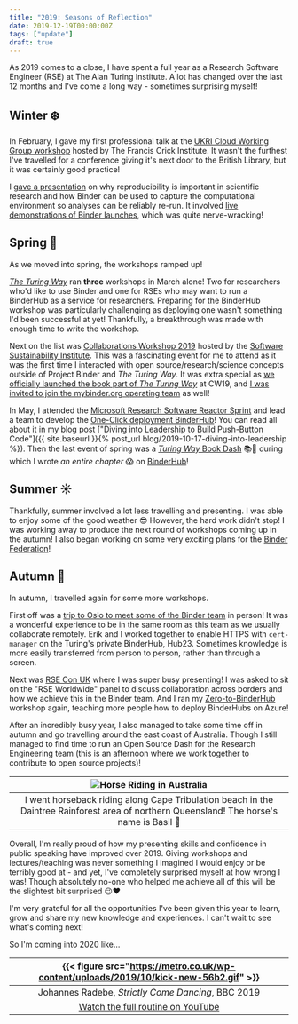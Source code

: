 ```yaml
---
title: "2019: Seasons of Reflection"
date: 2019-12-19T00:00:00Z
tags: ["update"]
draft: true
---
```


As 2019 comes to a close, I have spent a full year as a Research Software Engineer (RSE) at The Alan Turing Institute.
A lot has changed over the last 12 months and I've come a long way - sometimes surprising myself!

## Winter :snowflake:

In February, I gave my first professional talk at the [UKRI Cloud Working Group workshop](https://cloud.ac.uk/workshops/feb2019/) hosted by The Francis Crick Institute.
It wasn't the furthest I've travelled for a conference giving it's next door to the British Library, but it was certainly good practice!

I [gave a presentation](https://github.com/alan-turing-institute/the-turing-way/blob/master/conferences/presentations/UKRI_cloud_2019-02-12/UKRI_cloud_demo_2019-02-12.md) on why reproducibility is important in scientific research and how Binder can be used to capture the computational environment so analyses can be reliably re-run.
It involved [live demonstrations of Binder launches](https://github.com/binder-examples/matplotlib-versions), which was quite nerve-wracking!

## Spring :tulip:

As we moved into spring, the workshops ramped up!

[_The Turing Way_](https://github.com/alan-turing-institute/the-turing-way) ran **three** workshops in March alone!
Two for researchers who'd like to use Binder and one for RSEs who may want to run a BinderHub as a service for researchers.
Preparing for the BinderHub workshop was particularly challenging as deploying one wasn't something I'd been successful at yet!
Thankfully, a breakthrough was made with enough time to write the workshop.

Next on the list was [Collaborations Workshop 2019](https://software.ac.uk/cw19) hosted by the [Software Sustainability Institute](https://software.ac.uk/).
This was a fascinating event for me to attend as it was the first time I interacted with open source/research/science concepts outside of Project Binder and _The Turing Way_.
It was extra special as [we officially launched the book part of _The Turing Way_](https://twitter.com/PHerterich/status/1113090148143714304) at CW19, and [I was invited to join the mybinder.org operating team](https://twitter.com/mybinderteam/status/1141448994821955584) as well!

In May, I attended the [Microsoft Research Software Reactor Sprint](https://research-software-reactor.github.io/blog/rsr0) and lead a team to develop the [One-Click deployment BinderHub](https://github.com/alan-turing-institute/binderhub-deploy)!
You can read all about it in my blog post ["Diving into Leadership to Build Push-Button Code"]({{ site.baseurl }}{% post_url blog/2019-10-17-diving-into-leadership %}).
Then the last event of spring was a [_Turing Way_ Book Dash](https://github.com/alan-turing-institute/the-turing-way/tree/master/workshops/book-dash) :books::dash: during which I wrote _an entire chapter_ :scream: on [BinderHub](https://the-turing-way.netlify.com/binderhub/binderhub.html)!

## Summer :sunny:

Thankfully, summer involved a lot less travelling and presenting.
I was able to enjoy some of the good weather :sunglasses:
However, the hard work didn't stop!
I was working away to produce the next round of workshops coming up in the autumn!
I also began working on some very exciting plans for the [Binder Federation](https://blog.jupyter.org/the-international-binder-federation-4f6235c1537e)!

## Autumn :maple_leaf:

In autumn, I travelled again for some more workshops.

First off was a [trip to Oslo to meet some of the Binder team](https://twitter.com/drsarahlgibson/status/1170405261070221312) in person!
It was a wonderful experience to be in the same room as this team as we usually collaborate remotely.
Erik and I worked together to enable HTTPS with `cert-manager` on the Turing's private BinderHub, Hub23.
Sometimes knowledge is more easily transferred from person to person, rather than through a screen.

Next was [RSE Con UK](https://rse.ac.uk/conf2019/) where I was super busy presenting!
I was asked to sit on the "RSE Worldwide" panel to discuss collaboration across borders and how we achieve this in the Binder team.
And I ran my [Zero-to-BinderHub](https://bit.ly/zero-to-binderhub-workshop) workshop again, teaching more people how to deploy BinderHubs on Azure!

After an incredibly busy year, I also managed to take some time off in autumn and go travelling around the east coast of Australia.
Though I still managed to find time to run an Open Source Dash for the Research Engineering team (this is an afternoon where we work together to contribute to open source projects)!

| ![Horse Riding in Australia](/images/horse_riding.jpg) |
| :---: |
| I went horseback riding along Cape Tribulation beach in the Daintree Rainforest area of northern Queensland! The horse's name is Basil :sparkling_heart: |

Overall, I'm really proud of how my presenting skills and confidence in public speaking have improved over 2019.
Giving workshops and lectures/teaching was never something I imagined I would enjoy or be terribly good at - and yet, I've completely surprised myself at how wrong I was!
Though absolutely no-one who helped me achieve all of this will be the slightest bit surprised :wink::heart:

I'm very grateful for all the opportunities I've been given this year to learn, grow and share my new knowledge and experiences.
I can't wait to see what's coming next!

So I'm coming into 2020 like...

| {{< figure src="https://metro.co.uk/wp-content/uploads/2019/10/kick-new-56b2.gif" >}} |
| :---: |
| Johannes Radebe, _Strictly Come Dancing_, BBC 2019 |
| [Watch the full routine on YouTube](https://www.youtube.com/watch?v=tYSFo-YBaQM) |
